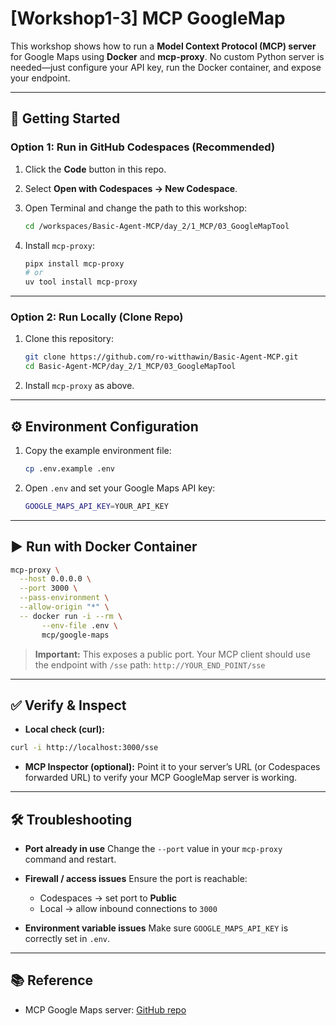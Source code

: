 # [Workshop1-3] MCP GoogleMap

This workshop shows how to run a **Model Context Protocol (MCP) server** for Google Maps using **Docker** and **mcp-proxy**. No custom Python server is needed—just configure your API key, run the Docker container, and expose your endpoint.

---

## 🚀 Getting Started

### Option 1: Run in GitHub Codespaces (Recommended)

1. Click the **Code** button in this repo.
2. Select **Open with Codespaces → New Codespace**.
3. Open Terminal and change the path to this workshop:

   ```bash
   cd /workspaces/Basic-Agent-MCP/day_2/1_MCP/03_GoogleMapTool
    ```

4. Install `mcp-proxy`:

   ```bash
   pipx install mcp-proxy
   # or
   uv tool install mcp-proxy
   ```

---

### Option 2: Run Locally (Clone Repo)

1. Clone this repository:

   ```bash
   git clone https://github.com/ro-witthawin/Basic-Agent-MCP.git
   cd Basic-Agent-MCP/day_2/1_MCP/03_GoogleMapTool
   ```

2. Install `mcp-proxy` as above.

---

## ⚙️ Environment Configuration

1. Copy the example environment file:

   ```bash
   cp .env.example .env
   ```

2. Open `.env` and set your Google Maps API key:

   ```bash
   GOOGLE_MAPS_API_KEY=YOUR_API_KEY
   ```

---

## ▶️ Run with Docker Container

```bash
mcp-proxy \
  --host 0.0.0.0 \
  --port 3000 \
  --pass-environment \
  --allow-origin "*" \
  -- docker run -i --rm \
       --env-file .env \
       mcp/google-maps
```

> **Important:** This exposes a public port. Your MCP client should use the endpoint with `/sse` path:
> `http://YOUR_END_POINT/sse`

---

## ✅ Verify & Inspect

* **Local check (curl):**

```bash
curl -i http://localhost:3000/sse
```

* **MCP Inspector (optional):**
  Point it to your server’s URL (or Codespaces forwarded URL) to verify your MCP GoogleMap server is working.

---

## 🛠 Troubleshooting

* **Port already in use**
  Change the `--port` value in your `mcp-proxy` command and restart.

* **Firewall / access issues**
  Ensure the port is reachable:

  * Codespaces → set port to **Public**
  * Local → allow inbound connections to `3000`

* **Environment variable issues**
  Make sure `GOOGLE_MAPS_API_KEY` is correctly set in `.env`.

---

## 📚 Reference

* MCP Google Maps server: [GitHub repo](https://github.com/modelcontextprotocol/servers-archived/tree/main/src/google-maps)